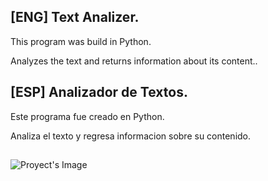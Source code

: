 ## [ENG] Text Analizer.
This program was build in Python.  

Analyzes the text and returns information about its content..

## [ESP] Analizador de Textos.
Este programa fue creado en Python.  

Analiza el texto y regresa informacion sobre su contenido.  

##
![Proyect's Image](https://github.com/crohum/portfolio_web/blob/main/assets/proyects/texto.png)
